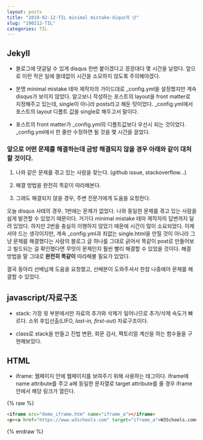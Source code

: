 ```yaml
---
layout: posts
title: "2019-02-12-TIL minimal mistake-diqus의 난"
slug: "190212-TIL"
categories: TIL
---
```


## Jekyll

* 블로그에 댓글달 수 있게 disqus 한번 붙이겠다고 끙끙대다 몇 시간을 날렸다. 앞으로 이런 작은 일에 쓸데없이 시간을 소모하지 않도록 주의해야겠다.  

* 분명 minimal mistake 테마 제작자의 가이드대로 _config.yml을 설정했지만 계속 disqus가 보이지 않았다. 알고보니 작성하는 포스트의 layout을 front matter로 지정해주고 있는데, single이 아니라 posts라고 해둔 탓이었다. _config.yml에서 포스트의 layout 디폴트 값을 single로 해두고서 말이다.  

* 포스트의 front matter가 _config.yml의 디폴트값보다 우선시 되는 것이었다. _config.yml에서 한 줄만 수정하면 될 것을 몇 시간을 끌었다. 

### 앞으로 어떤 문제를 해결하는데 금방 해결되지 않을 경우 아래와 같이 대처할 것이다.

1. 나와 같은 문제를 겪고 있는 사람을 찾는다. (github issue, stackoverflow...)

2. 해결 방법을 완전히 똑같이 따라해본다. 

3. 그래도 해결되지 않을 경우, 주변 전문가에게 도움을 요청한다.  

오늘 disqus 사태의 경우, 1번에는 문제가 없었다. 나와 동일한 문제를 겪고 있는 사람을 쉽게 발견할 수 있었기 때문이다. 거기다 minimal mistake 테마 제작자의 답변까지 달려 있었다. 하지만 2번을 충실히 이행하지 않았기 때문에 시간이 많이 소요되었다. 이제서야 드는 생각이지만, 계속 _config.yml과 죄없는 single.html을 만질 것이 아니라 그냥 문제를 해결했다는 사람의 블로그 글 하나를 그대로 긁어서 똑같이 post로 만들어보고 빌드되는 걸 확인했다면 무엇이 문제인지 훨씬 빨리 해결할 수 있었을 것이다. 해결 방법을 말 그대로 **완전히 똑같이** 따라해볼 필요가 있었다.     

결국 동아리 선배님께 도움을 요청했고, 선배분이 도와주셔서 한참 나중에야 문제를 해결할 수 있었다.  


## javascript/자료구조

* stack: 가장 윗 부분에서만 자료의 추가와 삭제가 일어나므로 추가/삭제 속도가 빠르다. 소위 후입선출(LIFO, *last-in, first-out*) 자료구조이다.  

* class로 stack을 만들고 진법 변환, 회문 검사, 팩토리얼 계산을 하는 함수들을 구현해보았다. 


## HTML  

* iframe: 웹페이지 안에 웹페이지를 보여주기 위해 사용하는 태그이다. 
iframe에 name attribute를 주고 a에 동일한 문자열로 target attribute를 줄 경우 iframe 안에서 해당 링크가 열린다.

{% raw %}
```html
<iframe src="demo_iframe.htm" name="iframe_a"></iframe>
<p><a href="https://www.w3schools.com" target="iframe_a">W3Schools.com</a></p>
```
{% endraw %}











